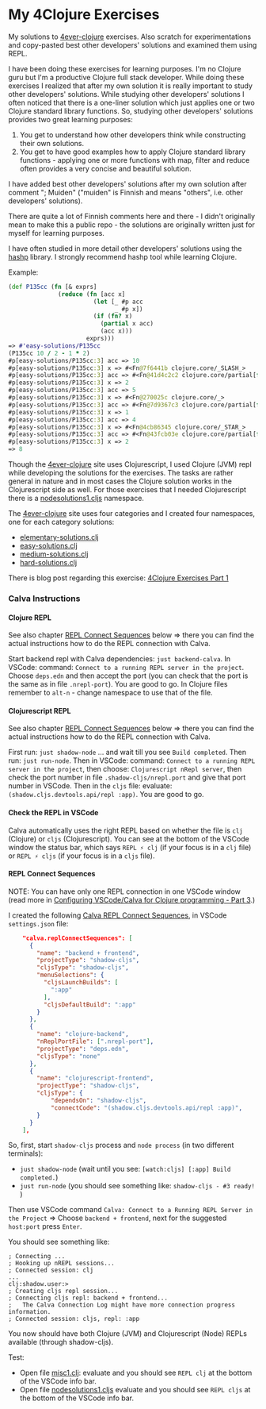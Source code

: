 # My 4Clojure Exercises  <!-- omit in toc -->

My solutions to [4ever-clojure](https://4clojure.oxal.org/) exercises. Also scratch for experimentations and copy-pasted best other developers' solutions and examined them using REPL. 

I have been doing these exercises for learning purposes. I'm no Clojure guru but I'm a productive Clojure full stack developer. While doing these exercises I realized that after my own solution it is really important to study other developers' solutions. While studying other developers' solutions I often noticed that there is a one-liner solution which just applies one or two Clojure standard library functions. So, studying other developers' solutions provides two great learning purposes:

1. You get to understand how other developers think while constructing their own solutions.
2. You get to have good examples how to apply Clojure standard library functions - applying one or more functions with map, filter and reduce often provides a very concise and beautiful solution.

I have added best other developers' solutions after my own solution after comment "; Muiden" ("muiden" is Finnish and means "others", i.e. other developers' solutions). 

There are quite a lot of Finnish comments here and there - I didn't originally mean to make this a public repo - the solutions are originally written just for myself for learning purposes.

I have often studied in more detail other developers' solutions using the [hashp](https://github.com/weavejester/hashp) library. I strongly recommend hashp tool while learning Clojure.

Example:

```clojure
(def P135cc (fn [& exprs]
              (reduce (fn [acc x]
                        (let [_ #p acc
                              _ #p x])
                        (if (fn? x)
                          (partial x acc)
                          (acc x)))
                      exprs)))
=> #'easy-solutions/P135cc
(P135cc 10 / 2 - 1 * 2)
#p[easy-solutions/P135cc:3] acc => 10
#p[easy-solutions/P135cc:3] x => #<Fn@7f6441b clojure.core/_SLASH_>
#p[easy-solutions/P135cc:3] acc => #<Fn@41d4c2c2 clojure.core/partial[fn]>
#p[easy-solutions/P135cc:3] x => 2
#p[easy-solutions/P135cc:3] acc => 5
#p[easy-solutions/P135cc:3] x => #<Fn@270025c clojure.core/_>
#p[easy-solutions/P135cc:3] acc => #<Fn@7d9367c3 clojure.core/partial[fn]>
#p[easy-solutions/P135cc:3] x => 1
#p[easy-solutions/P135cc:3] acc => 4
#p[easy-solutions/P135cc:3] x => #<Fn@4cb86345 clojure.core/_STAR_>
#p[easy-solutions/P135cc:3] acc => #<Fn@43fcb03e clojure.core/partial[fn]>
#p[easy-solutions/P135cc:3] x => 2
=> 8
```

Though the [4ever-clojure](https://4clojure.oxal.org/) site uses Clojurescript, I used Clojure (JVM) repl while developing the solutions for the exercises. The tasks are rather general in nature and in most cases the Clojure solution works in the Clojurescript side as well. For those exercises that I needed Clojurescript there is a [nodesolutions1.cljs](src/cljs/nodesolutions1.cljs) namespace.

The [4ever-clojure](https://4clojure.oxal.org/) site uses four categories and I created four namespaces, one for each category solutions:

- [elementary-solutions.clj](src/clj/elementary_solutions.clj) 
- [easy-solutions.clj](src/clj/easy_solutions.clj)
- [medium-solutions.clj](src/clj/medium_solutions.clj)
- [hard-solutions.clj](src/clj/hard_solutions.clj)

There is blog post regarding this exercise: [4Clojure Exercises Part 1](https://www.karimarttila.fi/clojure/2022/03/29/4clojure-exercises-part-1.html)

### Calva Instructions

#### Clojure REPL

See also chapter [REPL Connect Sequences](#repl-connect-sequences) below => there you can find the actual instructions how to do the REPL connection with Calva.

Start backend repl with Calva dependencies: `just backend-calva`.
In VSCode: command: `Connect to a running REPL server in the project`. Choose `deps.edn` and then accept the port (you can check that the port is the same as in file `.nrepl-port`). You are good to go. In Clojure files remember to `alt-n` - change namespace to use that of the file.

#### Clojurescript REPL

See also chapter [REPL Connect Sequences](#repl-connect-sequences) below => there you can find the actual instructions how to do the REPL connection with Calva.

First run: `just shadow-node` ... and wait till you see `Build completed`.
Then run: `just run-node`.
Then in VSCode: command: `Connect to a running REPL server in the project`, then choose: `Clojurescript nRepl server`, then check the port number in file `.shadow-cljs/nrepl.port` and give that port number in VSCode.
Then in the `cljs` file: evaluate: `(shadow.cljs.devtools.api/repl :app)`.
You are good to go.

#### Check the REPL in VSCode

Calva automatically uses the right REPL based on whether the file is `clj` (Clojure) or `cljs` (Clojurescript). You can see at the bottom of the VSCode window the status bar, which says `REPL ⚡ clj` (if your focus is in a `clj` file) or `REPL ⚡ cljs` (if your focus is in a `cljs` file).

#### REPL Connect Sequences

NOTE: You can have only one REPL connection in one VSCode window (read more in [Configuring VSCode/Calva for Clojure programming - Part 3](https://www.karimarttila.fi/clojure/2022/10/18/clojure-calva-part3.html).)

I created the following [Calva REPL Connect Sequences](https://calva.io/connect-sequences/), in VSCode `settings.json` file:

```json
    "calva.replConnectSequences": [
      {
        "name": "backend + frontend",
        "projectType": "shadow-cljs",
        "cljsType": "shadow-cljs",
        "menuSelections": {
          "cljsLaunchBuilds": [
            ":app"
          ],
          "cljsDefaultBuild": ":app"
        }
      },
      {
        "name": "clojure-backend",
        "nReplPortFile": [".nrepl-port"],
        "projectType": "deps.edn",
        "cljsType": "none"
      },   
      {
        "name": "clojurescript-frontend",
        "projectType": "shadow-cljs",
        "cljsType": {
            "dependsOn": "shadow-cljs",
            "connectCode": "(shadow.cljs.devtools.api/repl :app)",
        }
      }
    ],    
```

So, first, start `shadow-cljs` process and `node process` (in two different terminals):

- `just shadow-node` (wait until you see: `[watch:cljs] [:app] Build completed.`)
- `just run-node` (you should see something like: `shadow-cljs - #3 ready!` )

Then use VSCode command `Calva: Connect to a Running REPL Server in the Project` => Choose `backend + frontend`, next for the suggested `host:port` press `Enter`.

You should see something like:
```text
; Connecting ...
; Hooking up nREPL sessions...
; Connected session: clj
...
clj꞉shadow.user꞉> 
; Creating cljs repl session...
; Connecting cljs repl: backend + frontend...
;   The Calva Connection Log might have more connection progress information.
; Connected session: cljs, repl: :app
```

You now should have both Clojure (JVM) and Clojurescript (Node) REPLs available (through shadow-cljs).

Test:

- Open file [misc1.clj](scratch/misc1.clj): evaluate and you should see `REPL clj` at the bottom of the VSCode info bar.
- Open file [nodesolutions1.cljs](src/cljs/nodesolutions1.cljs) evaluate and you should see `REPL cljs` at the bottom of the VSCode info bar.
